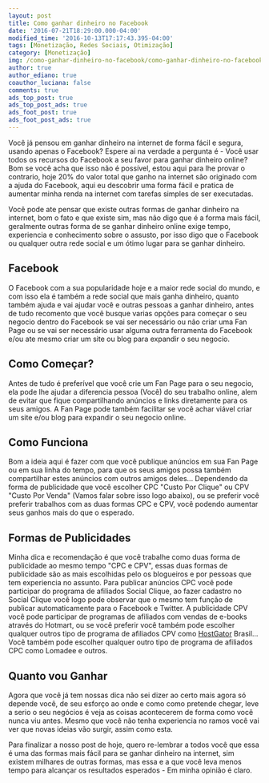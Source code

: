 ```yaml
---
layout: post
title: Como ganhar dinheiro no Facebook
date: '2016-07-21T18:29:00.000-04:00'
modified_time: '2016-10-13T17:17:43.395-04:00'
tags: [Monetização, Redes Sociais, Otimização]
category: [Monetização]
img: /como-ganhar-dinheiro-no-facebook/como-ganhar-dinheiro-no-facebook.jpg
author: true
author_ediano: true
coauthor_luciana: false
comments: true
ads_top_post: true
ads_top_post_ads: true
ads_foot_post: true
ads_foot_post_ads: true
---
```


Você já pensou em ganhar dinheiro na internet de forma fácil e segura, usando apenas o Facebook? Espere ai na verdade a pergunta é - Você usar todos os recursos do Facebook a seu favor para ganhar dinheiro online? Bom se você acha que isso não é possível, estou aqui para lhe provar o contrario, hoje 20% do valor total que ganho na internet são originado com a ajuda do Facebook, aqui eu descobrir uma forma fácil e pratica de aumentar minha renda na internet com tarefas simples de ser executadas.

Você pode ate pensar que existe outras formas de ganhar dinheiro na internet, bom o fato e que existe sim, mas não digo que é a forma mais fácil, geralmente outras forma de se ganhar dinheiro online exige tempo, experiencia e conhecimento sobre o assusto, por isso digo que o Facebook ou qualquer outra rede social e um ótimo lugar para se ganhar dinheiro.

## Facebook
O Facebook com a sua popularidade hoje e a maior rede social do mundo, e com isso ela é também a rede social que mais ganha dinheiro, quanto também ajuda e vai ajudar você e outras pessoas a ganhar dinheiro, antes de tudo recomento que você busque varias opções para começar o seu negocio dentro do Facebook se vai ser necessário ou não criar uma Fan Page ou se vai ser necessário usar alguma outra ferramenta do Facebook e/ou ate mesmo criar um site ou blog para expandir o seu negocio.

## Como Começar?
Antes de tudo é preferível que você crie um Fan Page para o seu negocio, ela pode lhe ajudar a diferencia pessoa (Você) do seu trabalho online, alem de evitar que fique compartilhando anúncios e links diretamente para os seus amigos. A Fan Page pode também facilitar se você achar viável criar um site e/ou blog para expandir o seu negocio online.

## Como Funciona
Bom a ideia aqui é fazer com que você publique anúncios em sua Fan Page ou em sua linha do tempo, para que os seus amigos possa também compartilhar estes anúncios com outros amigos deles... Dependendo da forma de publicidade que você escolher CPC "Custo Por Clique" ou CPV "Custo Por Venda" (Vamos falar sobre isso logo abaixo), ou se preferir você preferir trabalhos com as duas formas CPC e CPV, você podendo aumentar seus ganhos mais do que o esperado.

## Formas de Publicidades
Minha dica e recomendação é que você trabalhe como duas forma de publicidade ao mesmo tempo "CPC e CPV", essas duas formas de publicidade são as mais escolhidas pelo os blogueiros e por pessoas que tem experiencia no assunto. Para publicar anúncios CPC você pode participar do programa de afiliados Social Clique, ao fazer cadastro no Social Clique você logo pode observar que o mesmo tem função de publicar automaticamente para o Facebook e Twitter. A publicidade CPV você pode participar de programas de afiliados com vendas de e-books através do Hotmart, ou se você preferir você também pode escolher qualquer outros tipo de programa de afiliados CPV como <a href="https://www.hostgator.com.br/6429.html" rel="nofollow" target="_blank">HostGator</a> Brasil... Você também pode escolher qualquer outro tipo de programa de afiliados CPC como Lomadee e outros.

## Quanto vou Ganhar
Agora que você já tem nossas dica não sei dizer ao certo mais agora só depende você, de seu esforço ao onde e como como pretende chegar, leve a serio o seu negócios é veja as coisas acontecerem de forma como você nunca viu antes. Mesmo que você não tenha experiencia no ramos você vai ver que novas ideias vão surgir, assim como esta.

Para finalizar a nosso post de hoje, quero re-lembrar a todos você que essa é uma das formas mais fácil para se ganhar dinheiro na internet, sim existem milhares de outras formas, mas essa e a que você leva menos tempo para alcançar os resultados esperados - Em minha opinião é claro.